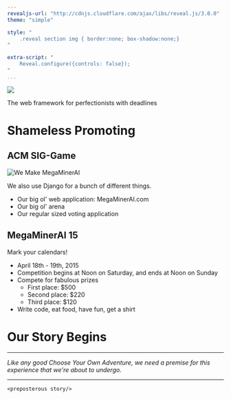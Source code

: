 ```yaml
---
revealjs-url: "http://cdnjs.cloudflare.com/ajax/libs/reveal.js/3.0.0"
theme: "simple"

style: "
    .reveal section img { border:none; box-shadow:none;}
"

extra-script: "
    Reveal.configure({controls: false});
"
...
```


<!-- Title Slide -->

![](https://www.djangoproject.com/s/img/logos/django-logo-negative.svg)

The web framework for perfectionists with deadlines

# Shameless Promoting

## ACM SIG-Game

![We Make MegaMinerAI](http://i.imgur.com/q1G16Tz.png)

We also use Django for a bunch of different things.

* Our big ol' web application: MegaMinerAI.com
* Our big ol' arena
* Our regular sized voting application

## MegaMinerAI 15

Mark your calendars!

* April 18th - 19th, 2015
* Competition begins at Noon on Saturday, and ends at Noon on Sunday
* Compete for fabulous prizes
    * First place: $500
    * Second place: $220
    * Third place: $120
* Write code, eat food, have fun, get a shirt

# Our Story Begins

-----

*Like any good Choose Your Own Adventure, we need a premise for this
experience that we're about to undergo.*

-----

<!-- Hannah help me I am not creative enough oh no -->
`<preposterous story/>`








<!--  LocalWords:  Django MegaMinerAI imgur png ACM SIG Neato
 -->
